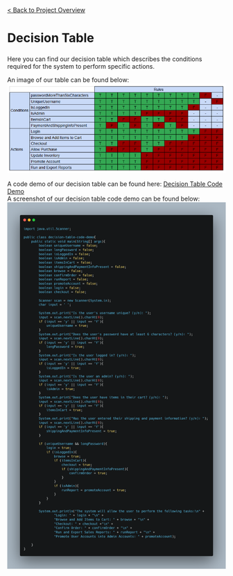 [< Back to Project Overview](../README.md)

# Decision Table
###

Here you can find our decision table which describes the conditions required for the system to perform specific actions.

An image of our table can be found below:
![Our Decision Table](DecisionTable.png)

A code demo of our decision table can be found here: [Decision Table Code Demo](decision-table-code-demo.java)<br>
A screenshot of our decision table code demo can be found below:
![Decision Table Code Demo Image](decision-table-code-demo.png)

